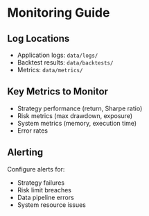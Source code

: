 
# Monitoring Guide

## Log Locations
- Application logs: `data/logs/`
- Backtest results: `data/backtests/`
- Metrics: `data/metrics/`

## Key Metrics to Monitor
- Strategy performance (return, Sharpe ratio)
- Risk metrics (max drawdown, exposure)
- System metrics (memory, execution time)
- Error rates

## Alerting
Configure alerts for:
- Strategy failures
- Risk limit breaches
- Data pipeline errors
- System resource issues
